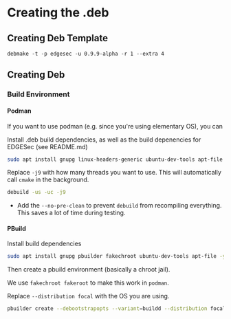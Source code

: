 # Creating the .deb

## Creating Deb Template

```
debmake -t -p edgesec -u 0.9.9-alpha -r 1 --extra 4
```

## Creating Deb

### Build Environment

#### Podman

If you want to use podman (e.g. since you're using elementary OS), you can

Install .deb build dependencies, as well as the build depenencies for EDGESec (see README.md)

```bash
sudo apt install gnupg linux-headers-generic ubuntu-dev-tools apt-file -y
```

Replace `-j9` with how many threads you want to use.
This will automatically call `cmake` in the background.

```bash
debuild -us -uc -j9
```

- Add the `--no-pre-clean` to prevent `debuild` from recompiling everything.
  This saves a lot of time during testing.

#### PBuild

Install build dependencies

```bash
sudo apt install gnupg pbuilder fakechroot ubuntu-dev-tools apt-file -y
```

Then create a pbuild environment (basically a chroot jail).

We use `fakechroot fakeroot` to make this work in `podman`.

Replace `--distribution focal` with the OS you are using.

```bash
pbuilder create --debootstrapopts --variant=buildd --distribution focal
```
